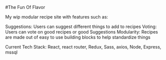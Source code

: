 #The Fun Of Flavor

My wip modular recipe site with features such as:

Suggestions: Users can suggest different things to add to recipes
Voting: Users can vote on good recipes or good Suggestions
Modularity: Recipes are made out of easy to use building blocks to help standardize things

Current Tech Stack:
React, react router, Redux, Sass, axios, Node, Express, mssql

